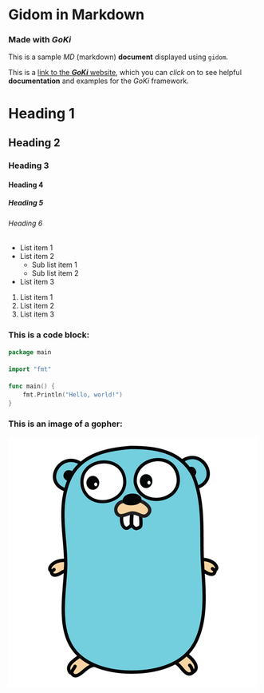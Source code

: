 # Gidom in Markdown

### Made with ***GoKi***

This is a sample _MD_ (markdown) **document** displayed using `gidom`.

This is a [link to the ***GoKi*** website](https://goki.dev), which you can _click_ on to see helpful **documentation** and examples for the *GoKi* framework.

# Heading 1
## Heading 2
### Heading 3
#### Heading 4
##### Heading 5
###### Heading 6

* List item 1
* List item 2
    * Sub list item 1
    * Sub list item 2
* List item 3

1. List item 1
2. List item 2
3. List item 3


### This is a code block:

```go
package main

import "fmt"

func main() {
    fmt.Println("Hello, world!")
}
```

### This is an image of a gopher: 

![Image of a gopher](gopher.png)
